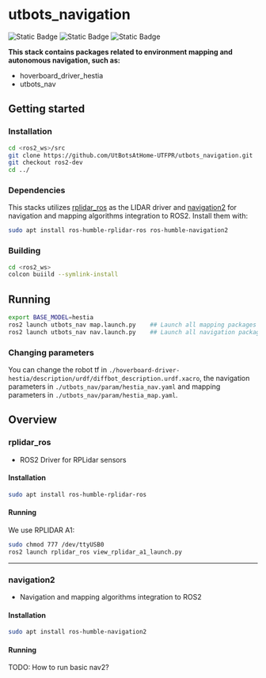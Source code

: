 # utbots_navigation

![Static Badge](https://img.shields.io/badge/ROS_Foxy-Not_Tested-red)
![Static Badge](https://img.shields.io/badge/ROS_Humble-Tested-green)
![Static Badge](https://img.shields.io/badge/ROS_Jazzy-Not_Tested-red)

**This stack contains packages related to environment mapping and autonomous navigation, such as:**

- hoverboard_driver_hestia
- utbots_nav

## Getting started

### Installation

```bash
cd <ros2_ws>/src
git clone https://github.com/UtBotsAtHome-UTFPR/utbots_navigation.git
git checkout ros2-dev
cd ../
```

### Dependencies

This stacks utilizes [rplidar_ros](https://github.com/Slamtec/rplidar_ros/tree/ros2) as the LIDAR driver and [navigation2](https://github.com/ros-navigation/navigation2) for navigation and mapping algorithms integration to ROS2. Install them with:

```bash
sudo apt install ros-humble-rplidar-ros ros-humble-navigation2
```

### Building

```bash
cd <ros2_ws>
colcon buiild --symlink-install
```

## Running

```bash
export BASE_MODEL=hestia
ros2 launch utbots_nav map.launch.py    ## Launch all mapping packages (Gmapping)
ros2 launch utbots_nav nav.launch.py    ## Launch all navigation packages (AMCL)
```

### Changing parameters

You can change the robot tf in `./hoverboard-driver-hestia/description/urdf/diffbot_description.urdf.xacro`, the navigation parameters in `./utbots_nav/param/hestia_nav.yaml` and mapping parameters in `./utbots_nav/param/hestia_map.yaml`.

## Overview

### rplidar_ros

- ROS2 Driver for RPLidar sensors

#### Installation
```bash
sudo apt install ros-humble-rplidar-ros
```

#### Running
We use RPLIDAR A1:
```bash
sudo chmod 777 /dev/ttyUSB0
ros2 launch rplidar_ros view_rplidar_a1_launch.py
```

---

### navigation2

- Navigation and mapping algorithms integration to ROS2

#### Installation
```bash
sudo apt install ros-humble-navigation2
```

#### Running
TODO: How to run basic nav2?
